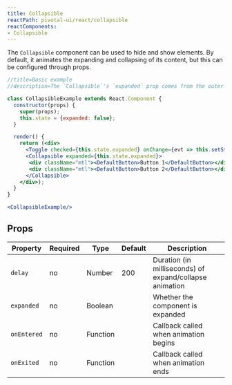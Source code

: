 ```yaml
---
title: Collapsible
reactPath: pivotal-ui/react/collapsible
reactComponents:
- Collapsible
---
```


The `Collapsible` component can be used to hide and show elements. By default,
it animates the expanding and collapsing of its content, but this can be configured
through props.

```jsx
//title=Basic example
//description=The `Collapsible`'s `expanded` prop comes from the outer component's `state`.

class CollapsibleExample extends React.Component {
  constructor(props) {
    super(props);
    this.state = {expanded: false};
  }

  render() {
    return (<div>
      <Toggle checked={this.state.expanded} onChange={evt => this.setState({expanded: evt.target.checked})}/>
      <Collapsible expanded={this.state.expanded}>
       <div className="mtl"><DefaultButton>Button 1</DefaultButton></div>
       <div className="mtl"><DefaultButton>Button 2</DefaultButton></div>
      </Collapsible>
    </div>);
  }
}

<CollapsibleExample/>
```

## Props

Property    | Required | Type     | Default | Description
------------|----------|----------|---------|------------
`delay`     | no       | Number   | 200     | Duration (in milliseconds) of expand/collapse animation
`expanded`  | no       | Boolean  |         | Whether the component is expanded
`onEntered` | no       | Function |         | Callback called when animation begins
`onExited`  | no       | Function |         | Callback called when animation ends
